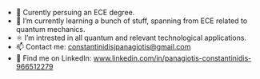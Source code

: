 - 🔭 Curently persuing an ECE degree.
- 🌱 I’m currently learning a bunch of stuff, spanning from ECE related to quantum mechanics.
- ⚛ I’m intrested in all quantum and relevant technological applications.
- 📫 Contact me: constantinidisjpanagiotis@gmail.com
- 🔹 Find me on LinkedIn: www.linkedin.com/in/panagiotis-constantinidis-966512279

<!--
**pConstantinidis/pConstantinidis** is a ✨ _special_ ✨ repository because its `README.md` (this file) appears on your GitHub profile.
-->
